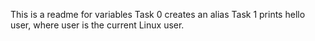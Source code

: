 This is a readme for variables 
Task 0 creates an alias
Task 1 prints hello user, where user is the current Linux user.
